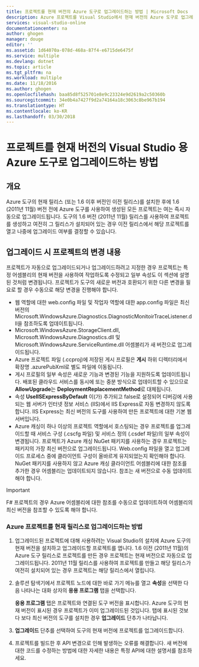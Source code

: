 ```yaml
---
title: 프로젝트를 현재 버전의 Azure 도구로 업그레이드하는 방법 | Microsoft Docs
description: Azure 프로젝트를 Visual Studio에서 현재 버전의 Azure 도구로 업그레이드하는 방법을 알아봅니다.
services: visual-studio-online
documentationcenter: na
author: ghogen
manager: douge
editor: ''
ms.assetid: 1d64070a-078d-468a-87f4-e6715de6475f
ms.service: multiple
ms.devlang: dotnet
ms.topic: article
ms.tgt_pltfrm: na
ms.workload: multiple
ms.date: 11/18/2016
ms.author: ghogen
ms.openlocfilehash: baa85d8f525701e8e9c23324e9d2619a2c50360b
ms.sourcegitcommit: 34e0b4a7427f9d2a74164a18c3063c8be967b194
ms.translationtype: HT
ms.contentlocale: ko-KR
ms.lasthandoff: 03/30/2018
---
```

# <a name="how-to-upgrade-projects-to-the-current-version-of-the-azure-tools-for-visual-studio"></a>프로젝트를 현재 버전의 Visual Studio 용 Azure 도구로 업그레이드하는 방법
## <a name="overview"></a>개요
Azure 도구의 현재 릴리스 (또는 1.6 이후 버전인 이전 릴리스)를 설치한 후에 1.6 (2011년 11월) 버전 전에 Azure 도구를 사용하여 생성된 모든 프로젝트는 여는 즉시 자동으로 업그레이드됩니다. 도구의 1.6 버전 (2011년 11월) 릴리스를 사용하여 프로젝트를 생성하고 여전히 그 릴리스가 설치되어 있는 경우 이전 릴리스에서 해당 프로젝트를 열고 나중에 업그레이드 여부를 결정할 수 있습니다.

## <a name="how-your-project-changes-when-you-upgrade-it"></a>업그레이드 시 프로젝트의 변경 내용
프로젝트가 자동으로 업그레이드되거나 업그레이드하려고 지정한 경우 프로젝트는 특정 어셈블리의 현재 버전을 사용하여 작업하도록 수정되고 일부 속성도 이 섹션에 설명된 것처럼 변경됩니다. 프로젝트가 도구의 새로운 버전과 호환되기 위한 다른 변경을 필요로 할 경우 수동으로 해당 변경을 진행해야 합니다.

* 웹 역할에 대한 web.config 파일 및 작업자 역할에 대한 app.config 파일은 최신 버전의 Microsoft.WindowsAzure.Diagnostics.DiagnosticMonitoirTraceListener.dll을 참조하도록 업데이트됩니다.
* Microsoft.WindowsAzure.StorageClient.dll, Microsoft.WindowsAzure.Diagnostics.dll 및 Microsoft.WindowsAzure.ServiceRuntime.dll 어셈블리가 새 버전으로 업그레이드됩니다.
* Azure 프로젝트 파일 (.ccproj)에 저장된 게시 프로필은 **게시** 하위 디렉터리에서 확장명 .azurePubXml로 별도 파일에 이동됩니다.
* 게시 프로필의 일부 속성은 새로운 기능과 변경된 기능을 지원하도록 업데이트됩니다. 배포된 클라우드 서비스를 동시에 또는 중분 방식으로 업데이트할 수 있으므로 **AllowUpgrade**는 **DeploymentReplacementMethod**로 대체됩니다.
* 속성 **UseIISExpressByDefault** 이(가) 추가되고 false로 설정되어 디버깅에 사용되는 웹 서버가 인터넷 정보 서비스 (IIS)에서 IIS Express로 자동 변경하지 않도록 합니다. IIS Express는 최신 버전의 도구를 사용하여 만든 프로젝트에 대한 기본 웹 서버입니다.
* Azure 캐싱이 하나 이상의 프로젝트 역할에서 호스팅되는 경우 프로젝트를 업그레이드할 때 서비스 구성 (.cscfg 파일) 및 서비스 정의 (.csdef 파일)의 일부 속성이 변경됩니다. 프로젝트가 Azure 캐싱 NuGet 패키지를 사용하는 경우 프로젝트는 패키지의 가장 최신 버전으로 업그레이드됩니다. Web.config 파일을 열고 업그레이드 프로세스 중에 클라이언트 구성이 올바르게 유지되었는지 확인해야 합니다. NuGet 패키지를 사용하지 않고 Azure 캐싱 클라이언트 어셈블리에 대한 참조를 추가한 경우 어셈블리는 업데이트되지 않습니다. 참조는 새 버전으로 수동 업데이트해야 합니다.

> [!IMPORTANT]
> F# 프로젝트의 경우 Azure 어셈블리에 대한 참조를 수동으로 업데이트하여 어셈블리의 최신 버전을 참조할 수 있도록 해야 합니다.
> 
> 

### <a name="how-to-upgrade-an-azure-project-to-the-current-release"></a>Azure 프로젝트를 현재 릴리스로 업그레이드하는 방법
1. 업그레이드된 프로젝트에 대해 사용하려는 Visual Studio의 설치에 Azure 도구의 현재 버전을 설치하고 업그레이드할 프로젝트를 엽니다. 1.6 이전 (2011년 11월)의 Azure 도구 릴리스로 프로젝트를 만든 경우 프로젝트는 현재 버전으로 자동으로 업그레이드됩니다. 2011년 11월 릴리스를 사용하여 프로젝트를 만들고 해당 릴리스가 여전히 설치되어 있는 경우 프로젝트는 해당 릴리스에서 열립니다.
2. 솔루션 탐색기에서 프로젝트 노드에 대한 바로 가기 메뉴를 열고 **속성**을 선택한 다음 나타나는 대화 상자의 **응용 프로그램** 탭을 선택합니다.
   
    **응용 프로그램** 탭은 프로젝트와 연결된 도구 버전을 표시합니다. Azure 도구의 현재 버전이 표시된 경우 프로젝트가 이미 업그레이드된 것입니다. 탭에 표시된 것보다 보다 최신 버전의 도구를 설치한 경우 **업그레이드** 단추가 나타납니다.
3. **업그레이드** 단추를 선택하여 도구의 현재 버전에 프로젝트를 업그레이드합니다.
4. 프로젝트를 빌드한 후 API 변경으로 인해 발생하는 오류를 해결합니다. 새 버전에 대한 코드를 수정하는 방법에 대한 자세한 내용은 특정 API에 대한 설명서를 참조하세요.

